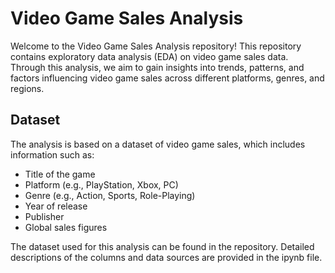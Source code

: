 # Video Game Sales Analysis

Welcome to the Video Game Sales Analysis repository! This repository contains exploratory data analysis (EDA) on video game sales data. Through this analysis, we aim to gain insights into trends, patterns, and factors influencing video game sales across different platforms, genres, and regions.

## Dataset

The analysis is based on a dataset of video game sales, which includes information such as:

- Title of the game
- Platform (e.g., PlayStation, Xbox, PC)
- Genre (e.g., Action, Sports, Role-Playing)
- Year of release
- Publisher
- Global sales figures

The dataset used for this analysis can be found in the repository. Detailed descriptions of the columns and data sources are provided in the ipynb file.
